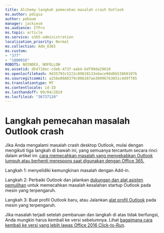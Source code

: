 ```yaml
---
title: Alchemy-langkah pemecahan masalah crash Outlook
ms.author: pdigia
author: pebaum
manager: jackiesm
ms.audience: ITPro
ms.topic: article
ms.service: o365-administration
localization_priority: Normal
ms.collection: Adm_O365
ms.custom:
- "377"
- "1800016"
ROBOTS: NOINDEX, NOFOLLOW
ms.assetid: dbd710ec-cdeb-473f-aab4-bdf99de29610
ms.openlocfilehash: 0d35793c5222c89828133e6ace98d8b53860107b
ms.sourcegitcommit: a256e8680379c006287ae30996763051c4d9ff85
ms.translationtype: MT
ms.contentlocale: id-ID
ms.lasthandoff: 09/04/2019
ms.locfileid: "36737120"
---
```

# <a name="outlook-crash-troubleshooting-steps"></a>Langkah pemecahan masalah Outlook crash

Jika Anda mengalami masalah crash desktop Outlook, mulai dengan mengikuti tiga langkah di bawah ini, yang semuanya tercantum secara rinci dalam artikel ini: [cara memecahkan masalah yang menyebabkan Outlook lumpuh atau berhenti merespons saat digunakan dengan Office 365.](https://docs.microsoft.com/exchange/troubleshoot/outlook-crashes/crash-issues)
  
Langkah 1: menyelidiki kemungkinan masalah dengan Add-in.
  
Langkah 2: Perbaiki Outlook dan jalankan [dukungan dan alat asisten pemulihan](https://aka.ms/SaRA-OutlookWontStart) untuk memecahkan masalah kesalahan startup Outlook pada mesin yang terpengaruh.
  
Langkah 3: Buat profil Outlook baru, atau Jalankan [alat profil Outlook](https://aka.ms/SaRA-OutlookSetupProfile) pada mesin yang terpengaruh.
  
Jika masalah terjadi setelah pembaruan dan langkah di atas tidak berfungsi, Anda mungkin harus kembali ke versi sebelumnya. Lihat [bagaimana cara kembali ke versi yang lebih lawas Office 2016 Click-to-Run](https://support.microsoft.com/help/2770432).
  